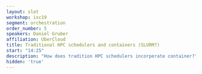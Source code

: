 ```yaml
---
layout: slot
workshop: isc19
segment: orchestration
order_number: 5
speakers: Daniel Gruber
affiliation: UberCloud
title: Traditional HPC schedulers and containers (SLURM?)
start: "14:25"
description: "How does tradition HPC schedulers incorperate container?"
hidden: 'true'
---
```

